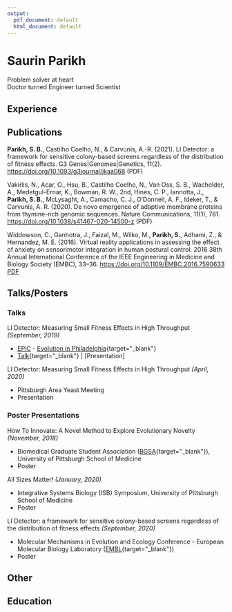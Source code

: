```yaml
---
output:
  pdf_document: default
  html_document: default
---
```

# Saurin Parikh

Problem solver at heart <br>
Doctor turned Engineer turned Scientist <br>

## Experience

## Publications

**Parikh, S. B.**, Castilho Coelho, N., & Carvunis, A.-R. (2021). LI Detector: a framework for sensitive colony-based screens regardless of the distribution of fitness effects. G3 Genes&#124;Genomes&#124;Genetics, 11(2). https://doi.org/10.1093/g3journal/jkaa068 (PDF) <br>

Vakirlis, N., Acar, O., Hsu, B., Castilho Coelho, N., Van Oss, S. B., Wacholder, A., Medetgul-Ernar, K., Bowman, R. W., 2nd, Hines, C. P., Iannotta, J., **Parikh, S. B.**, McLysaght, A., Camacho, C. J., O’Donnell, A. F., Ideker, T., & Carvunis, A. R. (2020). De novo emergence of adaptive membrane proteins from thymine-rich genomic sequences. Nature Communications, 11(1), 781. https://doi.org/10.1038/s41467-020-14500-z (PDF) <br>

Widdowson, C., Ganhotra, J., Faizal, M., Wilko, M., **Parikh, S.**, Adhami, Z., & Hernandez, M. E. (2016). Virtual reality applications in assessing the effect of anxiety on sensorimotor integration in human postural control. 2016 38th Annual International Conference of the IEEE Engineering in Medicine and Biology Society (EMBC), 33–36. https://doi.org/10.1109/EMBC.2016.7590633 [PDF](file://files/publications/Widdowson2016.pdf) <br>

## Talks/Posters
### Talks
LI Detector: Measuring Small Fitness Effects in High Throughput _(September, 2019)_ <br>
- [EPiC](https://philadelphiaevolut.wixsite.com/epic) - [Evolution in Philadelphia](https://philadelphiaevolut.wixsite.com/phillyevolution){target="_blank"}
- [Talk](https://youtu.be/JUYhxYGW52E){target="_blank"} &#124; [Presentation]

LI Detector: Measuring Small Fitness Effects in High Throughput _(April, 2020)_ <br>
- Pittsburgh Area Yeast Meeting
- Presentation

### Poster Presentations
How To Innovate: A Novel Method to Explore Evolutionary Novelty _(November, 2018)_
- Biomedical Graduate Student Association ([BGSA](https://bgsa-pitt.squarespace.com){target="_blank"}), University of Pittsburgh School of Medicine
- Poster

All Sizes Matter! _(January, 2020)_
- Integrative Systems Biology (ISB) Symposium, University of Pittsburgh School of Medicine
- Poster

LI Detector: a framework for sensitive colony-based screens regardless of the distribution of fitness effects _(September, 2020)_
- Molecular Mechanisms in Evolution and Ecology Conference - European Molecular Biology Laboratory ([EMBL](https://www.embl.org){target="_blank"})
- Poster


## Other

## Education


